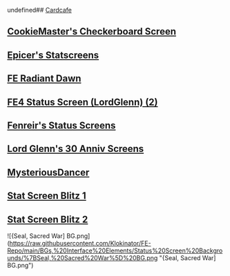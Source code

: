 undefined## [Cardcafe](Cardcafe)

## [CookieMaster's Checkerboard Screen](CookieMaster's%20Checkerboard%20Screen)

## [Epicer's Statscreens](Epicer's%20Statscreens)

## [FE Radiant Dawn](FE%20Radiant%20Dawn)

## [FE4 Status Screen (LordGlenn) (2)](FE4%20Status%20Screen%20(LordGlenn)%20(2))

## [Fenreir's Status Screens](Fenreir's%20Status%20Screens)

## [Lord Glenn's 30 Anniv Screens](Lord%20Glenn's%2030%20Anniv%20Screens)

## [MysteriousDancer](MysteriousDancer)

## [Stat Screen Blitz 1](Stat%20Screen%20Blitz%201)

## [Stat Screen Blitz 2](Stat%20Screen%20Blitz%202)

![{Seal, Sacred War] BG.png](https://raw.githubusercontent.com/Klokinator/FE-Repo/main/BGs,%20Interface%20Elements/Status%20Screen%20Backgrounds/%7BSeal,%20Sacred%20War%5D%20BG.png "{Seal, Sacred War] BG.png")